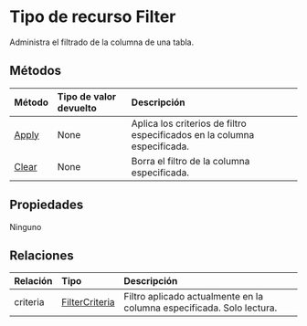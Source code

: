 # <a name="filter-resource-type"></a>Tipo de recurso Filter

Administra el filtrado de la columna de una tabla.


## <a name="methods"></a>Métodos

| Método           | Tipo de valor devuelto    |Descripción|
|:---------------|:--------|:----------|
|[Apply](../api/filter_apply.md)|None|Aplica los criterios de filtro especificados en la columna especificada.|
|[Clear](../api/filter_clear.md)|None|Borra el filtro de la columna especificada.|

## <a name="properties"></a>Propiedades
Ninguno

## <a name="relationships"></a>Relaciones
| Relación | Tipo    |Descripción|
|:---------------|:--------|:----------|
|criteria|[FilterCriteria](filtercriteria.md)|Filtro aplicado actualmente en la columna especificada. Solo lectura.|

<!-- uuid: 8fcb5dbc-d5aa-4681-8e31-b001d5168d79
2015-10-25 14:57:30 UTC -->
<!-- {
  "type": "#page.annotation",
  "description": "Filter resource",
  "keywords": "",
  "section": "documentation",
  "tocPath": ""
}-->